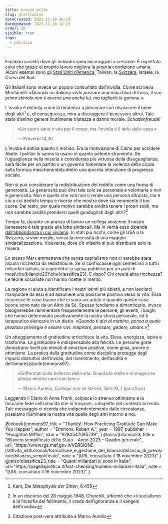 ```yaml
---
title: Grazie mille
slug: gratitudine
dateCreated: 2023-11-18 16:19
dateUpdated: 2023-11-18 16:19
order: 20
visible: true
tags:
  - politica
---
```


##

<span class="newthought">Esistono società</span> dove gli individui sono incoraggiati a crescere. È rispettato colui che grazie al proprio lavoro migliora la propria condizione umana. Alcuni esempi sono gli [Stati Uniti d’America](/notes/antiamericanismo/), Taiwan, la [Svizzera](/notes/svizzera/), Israele, la Corea del Sud.

Gli italiani sono invece un popolo consumato dall’invidia. Come scriveva Montanelli: _«Quando un italiano vede passare una macchina di lusso, il suo primo stimolo non è averne una anche lui, ma tagliarle le gomme.»_.

L’invidia è definita come la tendenza a percepire con dispiacere il bene degli altri[^1] e, di conseguenza, mira a distruggere il benessere altrui. Tale stato d’animo genera inutilmente tristezza e danno morale. _Schadenfreude!_

[^1]: Kant, _Die Metaphysik der Sitten_, 6:459

<div class='epigraph'>

> «Un cuore sano è vita per il corpo, ma l’invidia è il tarlo delle ossa.» <footer> — Proverbi 14,30</footer>

</div>

L’invidia è antica quanto il mondo. Era la motivazione di Caino per uccidere Abele. I politici lo sanno la usano in quanto potente strumento. Se l’uguaglianza nella miseria è considerata più virtuosa della diseguaglianza, sarà facile per un partito o un governo fomentare la violenza della cicala sulla formica mascherandola dietro una ipocrita intenzione di progresso sociale.

Non si può considerare la redistribuzione del reddito come una forma di generosità. La generosità può dirsi tale solo se personale e volontaria o non è generosità. Non è quello che voti non ti rende una persona altruista, ma è ciò a cui dedichi tempo e risorse che mostra dove sia veramente il tuo cuore. Del resto, per quale motivo sarebbe avidità tenere i propri soldi, ma non sarebbe avidità prendersi quelli guadagnati dagli altri?[^2]

Tempo fa, durante un pranzo di lavoro un collega sostenne il nostro benessere è tale grazie alle lotte sindacali. Ma in verità esso dipende [dall’abbondanza in cui viviamo](/notes/eguaglianza/). In stati più ricchi, come gli USA o la Svizzera, si vive meglio, senza la necessità di una maggior sindacalizzazione. Viceversa, dove c’è miseria si può distribuire solo la misera.

Lo stesso Marx ammetteva che senza capitalismo non ci sarebbe stata alcuna ricchezza da redistribuire. Se si confiscasse ogni centesimo a tutti i miliardari italiani, si coprirebbe la spesa pubblica per un paio di mesi\cite{bilancio23}\cite{classifica23}. E dopo? Chi creerà altra ricchezza? Le teorie socialiste non hanno ricette in merito.

[^2]: In un discorso del 28 maggio 1948, Churchill, affermò che «il socialismo è la filosofia del fallimento, il credo dell’ignoranza e il vangelo dell’invidia»

La ragione ci aiuta a identificare i nostri istinti più abietti, a non lasciarci manipolare da essi e ad assumere una posizione positiva verso la vita. Essa riconosce le cose buone che ci sono accadute e quando queste cose buone sono nate da un Altro da Sé. Spesso tendiamo a dimenticarlo, invece bisognerebbe rammentare frequentemente le persone, gli eventi, i luoghi che hanno determinato positivamente la nostra storia personale, ed è terapeutico elencarle in un diario. _«Quando ti alzi al mattino, pensa a quale prezioso privilegio è essere vivi: respirare, pensare, godere, amare.»_[^3]

[^3]: Citazione post-vera attribuita a Marco Aurelio

Un atteggiamento di gratitudine arricchisce la vita. Eleva, energizza, ispira e trasforma. La gratitudine è indispensabile alla felicità. Le persone grate dimostrano livelli più elevati di emozioni positive, come gioia, amore e ottimismo. La pratica della gratitudine come disciplina protegge dagli impulsi distruttivi dell’invidia, del risentimento, dell’avidità e dell’amarezza\cite{emmons97}.

<div class='epigraph'>

> «Soffermati sulla bellezza della vita. Guarda le stelle e immagina te stesso mentre corri con loro.»<footer> — Marco Aurelio, _Colloqui con sé stesso_, libro XI, 1 (parafrasi)</footer>

</div>

Leggendo il Diario di Anna Frank, colpisce lo strenuo ottimismo e la toccante fede nell’umanità che vi traspare, a dispetto del contesto orrendo. Tale messaggio ci ricorda che indipendentemente dalle circostanze, possiamo illuminare la nostra vita quella degli altri intorno a noi.

<bibliography>
@inbook{emmons97,
  title     = "Thanks!: How Practicing Gratitude Can Make You Happier",
  author    = "Emmons, Robert A.",
  year      = 1997,
  publisher = "Houghton Mifflin",
  isbn      = "9780547085739",
}
@misc{bilancio23,
   title = "Bilancio semplificato dello Stato – Anno 2023 – Quadro generale",
   url="https://www.rgs.mef.gov.it/VERSIONE-I/attivita_istituzionali/formazione_e_gestione_del_bilancio/bilancio_di_previsione/bilancio_semplificato",
   note = "[URL consultato il 18 novembre 2023]"
}
@misc{classifica23,
   title = "Quanti miliardari ci sono in Italia",
   url="https://pagellapolitica.it/fact-checking/numero-miliardari-italia",
   note = "[URL consultato il 18 novembre 2023]"
}
</bibliography>
